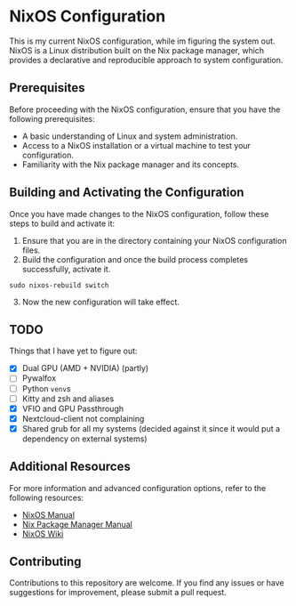 # NixOS Configuration

This is my current NixOS configuration, while im figuring the system out. NixOS is a Linux distribution built on the Nix package manager, which provides a declarative and reproducible approach to system configuration.

## Prerequisites

Before proceeding with the NixOS configuration, ensure that you have the following prerequisites:

- A basic understanding of Linux and system administration.
- Access to a NixOS installation or a virtual machine to test your configuration.
- Familiarity with the Nix package manager and its concepts.

## Building and Activating the Configuration

Once you have made changes to the NixOS configuration, follow these steps to build and activate it:

1. Ensure that you are in the directory containing your NixOS configuration files.
2. Build the configuration and once the build process completes successfully, activate it.

```
sudo nixos-rebuild switch
```

3. Now the new configuration will take effect.

## TODO

Things that I have yet to figure out:

- [x] Dual GPU (AMD + NVIDIA) (partly)
- [ ] Pywalfox
- [ ] Python `venv`s
- [ ] Kitty and zsh and aliases
- [x] VFIO and GPU Passthrough
- [x] Nextcloud-client not complaining
- [x] Shared grub for all my systems (decided against it since it would put a dependency on external systems)

## Additional Resources

For more information and advanced configuration options, refer to the following resources:

- [NixOS Manual](https://nixos.org/manual/nixos/stable/)
- [Nix Package Manager Manual](https://nixos.org/manual/nix/stable/)
- [NixOS Wiki](https://nixos.wiki/)

## Contributing

Contributions to this repository are welcome. If you find any issues or have suggestions for improvement, please submit a pull request.
